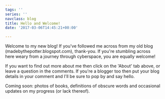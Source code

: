 ```yaml
---
tags: ''
series: ''
navclass: blog
title: Hello and Welcome!
date: '2017-03-06T14:45:21+00:00'

---
```

Welcome to my new blog! If you've followed me across from my old blog (madebythepotter.blogspot.com), thank-you. If you're stumbling across here weary from a journey through cyberspace, you are equally welcome!

<!--more-->

If you want to find out more about me then click on the 'About' tab above, or leave a question in the comments. If you're a blogger too then put your blog details in your comment and I'll be sure to pop by and say hello.

Coming soon: photos of books, definitions of obscure words and occasional updates on my progress (or lack thereof).